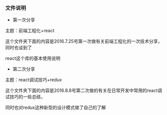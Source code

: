 ### 文件说明

* 第一次分享

主题：前端工程化+react

这个文件夹下面的内容是2016.7.25号第一次做有关前端工程化的一次技术分享，同时也谈到了

react这个库的基本使用说明

* 第二次分享

主题：react调试技巧+redux

这个文件夹下面的内容是2016.8.8号第二次做的有关在日常开发中常用的react调试技巧的一些总结，

同时也对redux这种新型的设计模式做了自己的了解

